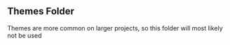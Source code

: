 ## Themes Folder

Themes are more common on larger projects, so this folder will most likely not be used

